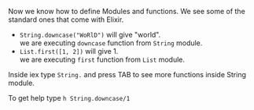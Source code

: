  Now we know how to define Modules and functions. We see some of the standard ones that come with Elixir.  
- `String.downcase("WoRlD")` will give "world".   
 we are executing `downcase` function from `String` module.   
 - `List.first([1, 2])` will give 1.  
 we are executing `first` function from `List` module.  

 Inside iex type `String.` and press TAB to see more functions inside String module.

 To get help type `h String.downcase/1`



